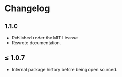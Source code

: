 # Changelog

## 1.1.0

- Published under the MIT License.
- Rewrote documentation.

## ≤ 1.0.7

- Internal package history before being open sourced.
